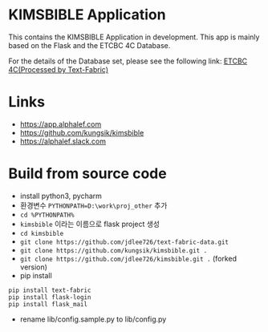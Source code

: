 # KIMSBIBLE Application

This contains the KIMSBIBLE Application in development.
This app is mainly based on the Flask and the ETCBC 4C Database.

For the details of the Database set, please see the following link: [ETCBC 4C(Processed by Text-Fabric)](https://etcbc.github.io/text-fabric-data/features/hebrew/etcbc4c/0_home.html)

# Links
- https://app.alphalef.com
- https://github.com/kungsik/kimsbible
- https://alphalef.slack.com

# Build from source code
- install python3, pycharm
- 환경변수 `PYTHONPATH=D:\work\proj_other` 추가
- `cd %PYTHONPATH%`
- `kimsbible` 이라는 이름으로 flask project 생성
- `cd kimsbible`
- `git clone https://github.com/jdlee726/text-fabric-data.git`
- `git clone https://github.com/kungsik/kimsbible.git .`
- `git clone https://github.com/jdlee726/kimsbible.git .` (forked version)
- pip install
```
pip install text-fabric
pip install flask-login
pip install flask_mail
```
- rename lib/config.sample.py to lib/config.py
